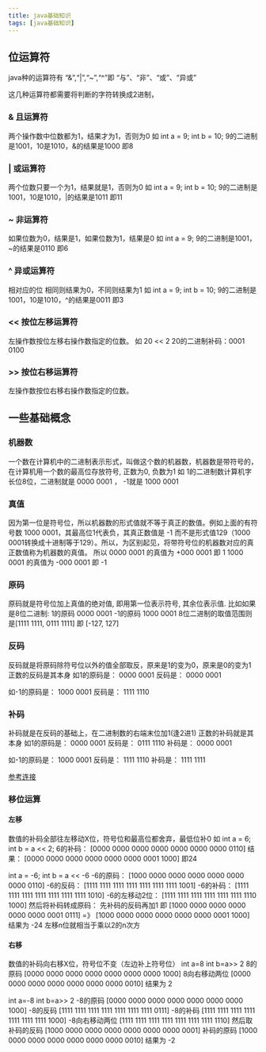 ```yaml
---
title: java基础知识
tags: [java基础知识]
---
```


## 位运算符
java种的运算符有 “&”,“|”,“~”,“^”即 “与”、“非”、“或”、“异或”

这几种运算符都需要将判断的字符转换成2进制，
### & 且运算符
两个操作数中位数都为1，结果才为1，否则为0
如 int a = 9;
int b = 10;
9的二进制是1001，10是1010，&的结果是1000 即8

### | 或运算符
两个位数只要一个为1，结果就是1，否则为0
如 int a = 9;
int b = 10;
9的二进制是1001，10是1010，|的结果是1011 即11

### ~ 非运算符
如果位数为0，结果是1，如果位数为1，结果是0
如 int a = 9;
9的二进制是1001，~的结果是0110 即6

### ^ 异或运算符
相对应的位 相同则结果为0，不同则结果为1
如 int a = 9;
int b = 10;
9的二进制是1001，10是1010，^的结果是0011 即3

### << 按位左移运算符
左操作数按位左移右操作数指定的位数。
如 20 << 2 
20的二进制补码：0001 0100

### >> 按位右移运算符
左操作数按位右移右操作数指定的位数。

## 一些基础概念

### 机器数
一个数在计算机中的二进制表示形式，叫做这个数的机器数，机器数是带符号的，在计算机用一个数的最高位存放符号, 正数为0, 负数为1
如 1的二进制数计算机字长位8位，二进制就是 0000 0001 ， -1就是 1000 0001
### 真值
因为第一位是符号位，所以机器数的形式值就不等于真正的数值。例如上面的有符号数 1000 0001，其最高位1代表负，其真正数值是 -1 而不是形式值129（1000 0001转换成十进制等于129）。所以，为区别起见，将带符号位的机器数对应的真正数值称为机器数的真值。
所以 0000 0001 的真值为 +000 0001 即 1
    1000 0001 的真值为 -000 0001 即 -1

### 原码 
原码就是符号位加上真值的绝对值, 即用第一位表示符号, 其余位表示值. 比如如果是8位二进制:
1的原码 0000 0001
-1的原码 1000 0001
8位二进制的取值范围则是[1111 1111, 0111 1111] 即 [-127, 127]

### 反码
反码就是将原码除符号位以外的值全部取反，原来是1的变为0，原来是0的变为1
正数的反码是其本身
如1的原码是： 0000 0001
反码是：      0000 0001

如-1的原码是： 1000 0001
反码是：      1111 1110

### 补码
补码就是在反码的基础上，在二进制数的右端末位加1(逢2进1)
正数的补码就是其本身
如1的原码是： 0000 0001
反码是：      0111 1110
补码是：      0000 0001

如-1的原码是： 1000 0001
反码是：      1111 1110
补码是：      1111 1111

[参考连接](http://www.cnblogs.com/zhangziqiu/archive/2011/03/30/ComputerCode.html)

### 移位运算
#### 左移
数值的补码全部往左移动X位，符号位和最高位都舍弃，最低位补0
如 int a = 6;
int b = a << 2;
6的补码： [0000 0000 0000 0000 0000 0000 0000 0110] 
结果：    [0000 0000 0000 0000 0000 0000 0001 1000] 即24

int a = -6;
int b = a << -6
-6的原码： [1000 0000 0000 0000 0000 0000 0000 0110]
-6的反码： [1111 1111 1111 1111 1111 1111 1111 1001]
-6的补码： [1111 1111 1111 1111 1111 1111 1111 1010]
-6的左移动2位： [1111 1111 1111 1111 1111 1111 1110 1000]
然后将补码转成原码： 先补码的反码再加1
即 [1000 0000 0000 0000 0000 0000 0001 0111] =》 [1000 0000 0000 0000 0000 0000 0001 1000] 
结果为 -24
左移n位就相当于乘以2的n次方

#### 右移
数值的补码向右移X位，符号位不变（左边补上符号位） 
int a=8
int b=a>> 2
8的原码 [0000 0000 0000 0000 0000 0000 0000 1000]
8向右移动两位 [0000 0000 0000 0000 0000 0000 0000 0010]
结果为 2

int a=-8
int b=a>> 2
-8的原码 [0000 0000 0000 0000 0000 0000 0000 1000]
-8的反码 [1111 1111 1111 1111 1111 1111 1111 0111]
-8的补码 [1111 1111 1111 1111 1111 1111 1111 1000]
-8向右移动两位 [1111 1111 1111 1111 1111 1111 1111 1110]
然后取补码的反码 [1000 0000 0000 0000 0000 0000 0000 0001]
补码的原码 [1000 0000 0000 0000 0000 0000 0000 0010]
结果为 -2

